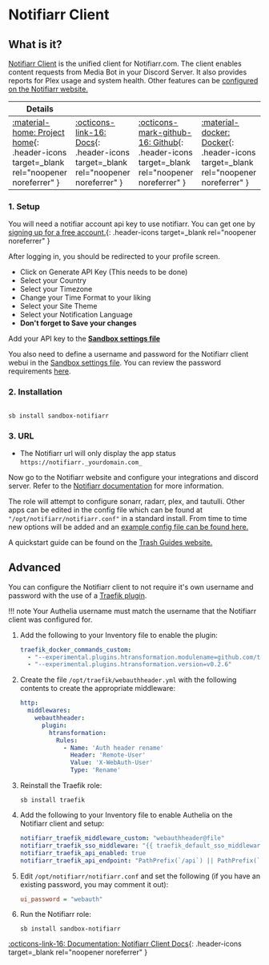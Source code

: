 # Notifiarr Client

## What is it?

[Notifiarr Client](https://notifiarr.com/) is the unified client for Notifiarr.com. The client enables content requests from Media Bot in your Discord Server. It also provides reports for Plex usage and system health. Other features can be [configured on the Notifiarr website.](https://notifiarr.com/)

| Details     |             |             |             |
|-------------|-------------|-------------|-------------|
| [:material-home: Project home](https://notifiarr.com/){: .header-icons target=_blank rel="noopener noreferrer" } | [:octicons-link-16: Docs](https://notifiarr.wiki/){: .header-icons target=_blank rel="noopener noreferrer" } | [:octicons-mark-github-16: Github](https://github.com/Notifiarr/notifiarr){: .header-icons target=_blank rel="noopener noreferrer" } | [:material-docker: Docker](https://hub.docker.com/r/golift/notifiarr){: .header-icons target=_blank rel="noopener noreferrer" }|

### 1. Setup

You will need a notifiar account api key to use notifiarr. You can get one by [signing up for a free account.](https://notifiarr.com/register.php){: .header-icons target=_blank rel="noopener noreferrer" }

After logging in, you should be redirected to your profile screen.

- Click on Generate API Key (This needs to be done)
- Select your Country
- Select your Timezone
- Change your Time Format to your liking
- Select your Site Theme
- Select your Notification Language
- **Don't forget to Save your changes**

Add your API key to the **[Sandbox settings file](../../sandbox/settings.md)**

You also need to define a username and password for the Notifiarr client webui in the [Sandbox settings file](../../sandbox/settings.md). You can review the password requirements [here](https://github.com/Notifiarr/notifiarr#webui).

### 2. Installation

``` shell

sb install sandbox-notifiarr

```

### 3. URL

- The Notifiarr url will only display the app status `https://notifiarr._yourdomain.com_`

Now go to the Notifiarr website and configure your integrations and discord server.
Refer to the [Notifiarr documentation](https://notifiarr.wiki/) for more information.

The role will attempt to configure sonarr, radarr, plex, and tautulli. Other apps can be edited in the config file which can be found at `"/opt/notifiarr/notifiarr.conf"` in a standard install. From time to time new options will be added and an [example config file can be found here.](https://github.com/Notifiarr/notifiarr/blob/main/examples/notifiarr.conf.example)

A quickstart guide can be found on the [Trash Guides website.](https://trash-guides.info/Notifiarr/Quick-Start/)

## Advanced

You can configure the Notifiarr client to not require it's own username and password with the use of a [Traefik plugin](https://github.com/tommoulard/htransformation).

!!! note
    Your Authelia username must match the username that the Notifiarr client was configured for.

1. Add the following to your Inventory file to enable the plugin:

      ```yaml
      traefik_docker_commands_custom:
        - "--experimental.plugins.htransformation.modulename=github.com/tomMoulard/htransformation"
        - "--experimental.plugins.htransformation.version=v0.2.6"
      ```

1. Create the file `/opt/traefik/webauthheader.yml` with the following contents to create the appropriate middleware:

      ```yaml
      http:
        middlewares:
          webauthheader:
            plugin:
              htransformation:
                Rules:
                  - Name: 'Auth header rename'
                    Header: 'Remote-User'
                    Value: 'X-WebAuth-User'
                    Type: 'Rename'
      ```

1. Reinstall the Traefik role:

      ```shell
      sb install traefik
      ```

1. Add the following to your Inventory file to enable Authelia on the Notifiarr client and setup:

      ```yaml
      notifiarr_traefik_middleware_custom: "webauthheader@file"
      notifiarr_traefik_sso_middleware: "{{ traefik_default_sso_middleware }}"
      notifiarr_traefik_api_enabled: true
      notifiarr_traefik_api_endpoint: "PathPrefix(`/api`) || PathPrefix(`/plex`)"
      ```

1. Edit `/opt/notifiarr/notifiarr.conf` and set the following (if you have an existing password, you may comment it out):

      ```ini
      ui_password = "webauth"
      ```

1. Run the Notifiarr role:

      ```shell
      sb install sandbox-notifiarr
      ```

[:octicons-link-16: Documentation: Notifiarr Client Docs](https://notifiarr.wiki/){: .header-icons target=_blank rel="noopener noreferrer" }

